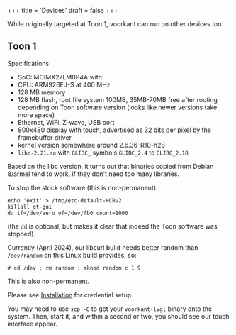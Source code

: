 +++
title = 'Devices'
draft = false
+++

While originally targeted at Toon 1, voorkant can run on other devices too.

## Toon 1

Specifications:

 * SoC: MCIMX27LM0P4A with:
 * CPU: ARM926EJ-S at 400 MHz
 * 128 MB memory
 * 128 MB flash, root file system 100MB, 35MB-70MB free after rooting depending on Toon software version (looks like newer versions take more space)
 * Ethernet, WiFi, Z-wave, USB port
 * 800x480 display with touch, advertised as 32 bits per pixel by the framebuffer driver
 * kernel version somewhere around 2.6.36-R10-h28
 * `libc-2.21.so` with `GLIBC_` symbols `GLIBC_2.4` to `GLIBC_2.18`

Based on the libc version, it turns out that binaries copied from Debian 8/armel tend to work, if they don't need too many libraries.

To stop the stock software (this is non-permanent):

```
echo 'exit' > /tmp/etc-default-HCBv2
killall qt-gui
dd if=/dev/zero of=/dev/fb0 count=1000
```

(the `dd` is optional, but makes it clear that indeed the Toon software was stopped).

Currently (April 2024), our libcurl build needs better random than `/dev/random` on this Linux build provides, so:

```
# cd /dev ; rm random ; mknod random c 1 9
```

This is also non-permanent.

Please see [Installation](/install/) for credential setup.

You may need to use `scp -O` to get your `voorkant-lvgl` binary onto the system.
Then, start it, and within a second or two, you should see our touch interface appear.
